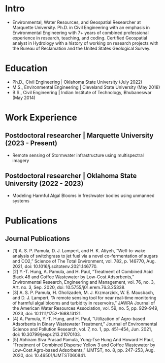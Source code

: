 # Intro
- Environmental, Water Resources, and Geospatial Researcher at Marquette University. Ph.D. in Civil Engineering with an emphasis in Environmental Engineering with 7+ years of combined professional experience in research, teaching, and coding. Certified Geospatial analyst in Hydrology with a history of working on research projects with the Bureau of Reclamation and the United States Geological Survey.

# Education
- Ph.D., Civil Engineering | Oklahoma State University (July 2022)
- M.S., Environmental Engineering | Cleveland State University (May 2018)
- B.S., Civil Engineering | Indian Institute of Technology, Bhubaneswar (May 2014)

# Work Experience
## Postdoctoral researcher | Marquette University (2023 - Present)
- Remote sensing of Stormwater infrastructure using multispectral imagery
## Postdoctoral researcher | Oklahoma State University (2022 - 2023)
- Modeling Harmful Algal Blooms in freshwater bodies using unmanned systems

# Publications
## Journal Publications
- [1]	A. S. P. Pamula, D. J. Lampert, and H. K. Atiyeh, “Well-to-wake analysis of switchgrass to jet fuel via a novel co-fermentation of sugars and CO2,” Science of The Total Environment, vol. 782, p. 146770, Aug. 2021, doi: 10.1016/j.scitotenv.2021.146770.
- [2]	Y.-T. Hung, A. Pamula, and H. Paul, “Treatment of Combined Acid Black 48 and Coffee Wastewater by Low-Cost Adsorbents,” Environmental Research, Engineering and Management, vol. 76, no. 3, Art. no. 3, Sep. 2020, doi: 10.5755/j01.erem.76.3.25338.
- [3]	A. S. P. Pamula, H. Gholizadeh, M. J. Krzmarzick, W. E. Mausbach, and D. J. Lampert, “A remote sensing tool for near real-time monitoring of harmful algal blooms and turbidity in reservoirs,” JAWRA Journal of the American Water Resources Association,           vol. 59, no. 5, pp. 929–949, 2023, doi: 10.1111/1752-1688.13121.
- [4]	A. Pamula, Y.-T. Hung, and H. Paul, “Utilization of Agro-based Adsorbents in Binary Wastewater Treatment,” Journal of Environmental Science and Pollution Research, vol. 7, no. 1, pp. 451–454, Jun. 2021, doi: 10.30799/jespr.213.21070103.
- [5]	Abhiram Siva Prasad Pamula, Yung-Tse Hung And Howard H Paul, “Treatment of Combined Disperse Yellow 3 and Coffee Wastewater by Low-Cost Agro-based Adsorbents,” IJMTST, no. 8, pp. 247–253, Aug. 2020, doi: 10.46501/IJMTST060841.

